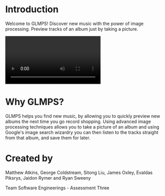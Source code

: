# Introduction 
Welcome to GLMPS! Discover new music with the power of image processing. Preview tracks of an album just by taking a picture. 

![demo](/demo.mp4)

# Why GLMPS?
GLMPS helps you find new music, by allowing you to quickly preview new albums the next time you go record shopping. Using advanced image processing techniques allows you to take a picture of an album and using Google's image search wizardry you can then listen to the tracks straight from that album, and save them for later. 

# Created by

Matthew Atkins, George Coldstream, Sitong Liu, James Oxley, Evaldas Piksrys, Jaidon Rymer and Ryan Sweeny

Team Software Engineerings - Assessment Three
